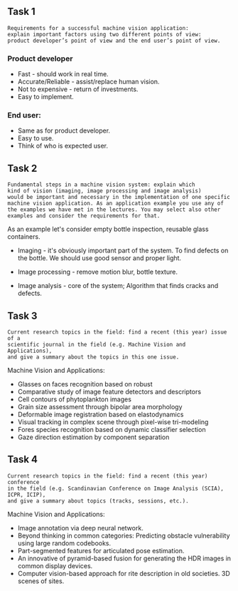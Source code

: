 ## Task 1

```
Requirements for a successful machine vision application:
explain important factors using two different points of view:
product developer’s point of view and the end user’s point of view.
```

### Product developer
- Fast - should work in real time.
- Accurate/Reliable - assist/replace human vision.
- Not to expensive - return of investments.
- Easy to implement.

### End user:
- Same as for product developer.
- Easy to use.
- Think of who is expected user.

## Task 2

```
Fundamental steps in a machine vision system: explain which
kind of vision (imaging, image processing and image analysis)
would be important and necessary in the implementation of one specific
machine vision application. As an application example you use any of
the examples we have met in the lectures. You may select also other
examples and consider the requirements for that.
```

As an example let's consider empty bottle inspection, reusable glass containers.

- Imaging - it's obviously important part of the system. To find defects
on the bottle. We should use good sensor and proper light.

- Image processing - remove motion blur, bottle texture.

- Image analysis - core of the system; Algorithm that finds cracks and defects.

## Task 3

```
Current research topics in the field: find a recent (this year) issue of a
scientific journal in the field (e.g. Machine Vision and Applications),
and give a summary about the topics in this one issue.
```

Machine Vision and Applications:
- Glasses on faces recognition based on robust
- Comparative study of image feature detectors and descriptors
- Cell contours of phytoplankton images
- Grain size assessment through bipolar area morphology
- Deformable image registration based on elastodynamics
- Visual tracking in complex scene through pixel-wise tri-modeling
- Fores species recognition based on dynamic classifier selection
- Gaze direction estimation by component separation


## Task 4
```
Current research topics in the field: find a recent (this year) conference
in the field (e.g. Scandinavian Conference on Image Analysis (SCIA), ICPR, ICIP),
and give a summary about topics (tracks, sessions, etc.).
```

Machine Vision and Applications:
- Image annotation via deep neural network.
- Beyond thinking in common categories: Predicting obstacle vulnerability using large random codebooks.
- Part-segmented features for articulated pose estimation.
- An innovative of pyramid-based fusion for generating the HDR images in common display devices.
- Computer vision-based approach for rite description in old societies. 3D scenes of sites.
